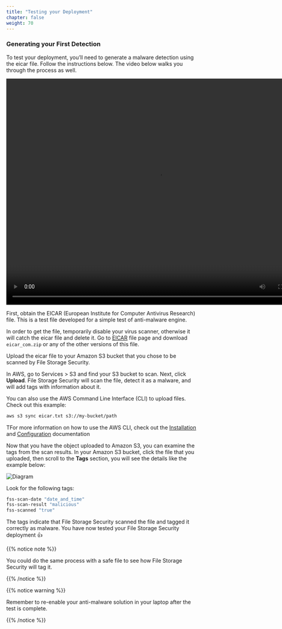 ```yaml
---
title: "Testing your Deployment"
chapter: false
weight: 70
---
```


### Generating your First Detection

To test your deployment, you’ll need to generate a malware detection using the eicar file. Follow the instructions below. The video below walks you through the process as well.

<video width="800" height="600" controls loop >
<source src="/images/fss_detection.mp4" type="video/mp4">
</video>


First, obtain the EICAR (European Institute for Computer Antivirus Research) file. This is a test file developed for a simple test of anti-malware engine.


In order to get the file, temporarily disable your virus scanner, otherwise it will catch the eicar file and delete it. Go to <a href="https://www.eicar.org/">EICAR</a> file page and download ```eicar_com.zip``` or any of the other versions of this file.

Upload the eicar file to your Amazon S3 bucket that you chose to be scanned by File Storage Security.

In AWS, go to Services > S3 and find your S3 bucket to scan. Next, click <b>Upload</b>. File Storage Security will scan the file, detect it as a malware, and will add tags with information about it.

You can also use the AWS Command Line Interface (CLI) to upload files. Check out this example:

``` bash
aws s3 sync eicar.txt s3://my-bucket/path
```
TFor more information on how to use the AWS CLI, check out the <a href="https://docs.aws.amazon.com/cli/latest/userguide/install-cliv2.html">Installation</a> and <a href="https://docs.aws.amazon.com/cli/latest/userguide/cli-configure-quickstart.html">Configuration</a> documentation

Now that you have the object uploaded to Amazon S3, you can examine the tags from the scan results. In your Amazon S3 bucket, click the file that you uploaded, then scroll to the <b>Tags</b> section, you will see the details like the example below:


![Diagram](/images/tags.png)

Look for the following tags:
``` bash
fss-scan-date "date_and_time"
fss-scan-result "malicious"
fss-scanned "true"
```
The tags indicate that File Storage Security scanned the file and tagged it correctly as malware. You have now tested your File Storage Security deployment :+1:

{{% notice note %}}
<p style='text-align: left;'>
You could do the same process with a safe file to see how File Storage Security will tag it.
</p>
{{% /notice %}}


{{% notice warning %}}
<p style='text-align: left;'>
Remember to re-enable your anti-malware solution in your laptop after the test is complete.
</p>
{{% /notice %}}


